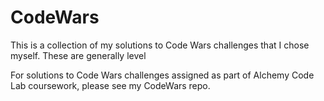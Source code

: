 # CodeWars

This is a collection of my solutions to Code Wars challenges that I chose myself.  These are generally level

For solutions to Code Wars challenges assigned as part of Alchemy Code Lab coursework, please see my CodeWars repo.
